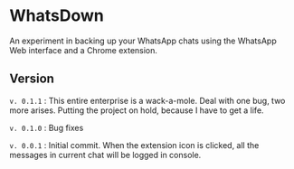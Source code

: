 # WhatsDown

An experiment in backing up your WhatsApp chats using the WhatsApp Web interface and a Chrome extension.

## Version

`v. 0.1.1` : This entire enterprise is a wack-a-mole. Deal with one bug, two more arises. Putting the project on hold, because I have to get a life.

`v. 0.1.0` : Bug fixes

`v. 0.0.1` : Initial commit. When the extension icon is clicked, all the messages in current chat will be logged in console.